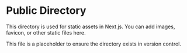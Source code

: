 # Public Directory

This directory is used for static assets in Next.js. You can add images, favicon, or other static files here.

This file is a placeholder to ensure the directory exists in version control. 